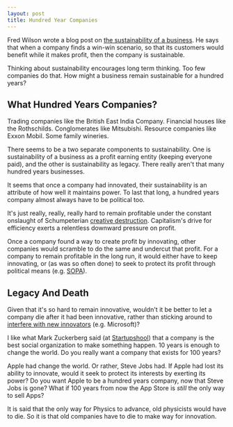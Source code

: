 ```yaml
---
layout: post
title: Hundred Year Companies
---
```


Fred Wilson wrote a blog post on [the sustainability of a
business](http://www.avc.com/a_vc/2011/11/sustainability.html). He says that
when a company finds a win-win scenario, so that its customers would benefit
while it makes profit, then the company is sustainable.

Thinking about sustainability encourages long term thinking. Too few companies
do that. How might a business remain sustainable for a hundred years?

## What Hundred Years Companies?

Trading companies like the British East India Company. Financial houses like the
Rothschilds. Conglomerates like Mitsubishi. Resource companies like Exxon
Mobil. Some family wineries.

There seems to be a two separate components to sustainability. One is
sustainability of a business as a profit earning entity (keeping everyone paid),
and the other is sustainability as legacy. There really aren't that many hundred
years businesses.

It seems that once a company had innovated, their sustainability is an attribute
of how well it maintains power. To last that long, a hundred years company almost
always have to be political too.

It's just really, really, really hard to remain profitable under the constant
onslaught of Schumpeterian [creative destruction](http://en.wikipedia.org/wiki/Capitalism,_Socialism_and_Democracy#Creative_destruction). Capitalism's drive for
efficiency exerts a relentless downward pressure on profit.

Once a company found a way to create profit by innovating, other companies would
scramble to do the same and undercut that profit. For a company to remain
profitable in the long run, it would either have to keep innovating, or (as was
so often done) to seek to protect its profit through political means (e.g. [SOPA](http://en.wikipedia.org/wiki/Stop_Online_Piracy_Act)).

## Legacy And Death

Given that it's so hard to remain innovative, wouldn't it be better to let a
company die after it had been innovative, rather than sticking around to
[interfere with new innovators](http://netscape.aol.com/) (e.g. Microsoft)?

I like what Mark Zuckerberg said (at
[Startupshool](/startup/2011/10/29/startup-school-2011.html)) that a company is
the best social organization to make something happen. 10 years is enough to
change the world. Do you really want a company that exists for 100 years?

Apple had change the world. Or rather, Steve Jobs had. If Apple had lost its
ability to innovate, would it seek to protect its interests by exerting its
power? Do you want Apple to be a hundred years company, now that Steve Jobs is
gone? What if 100 years from now the App Store is _still_ the only way to sell
Apps?

It is said that the only way for Physics to advance, old physicists would have
to die. So it is that old companies have to die to make way for innovation.
